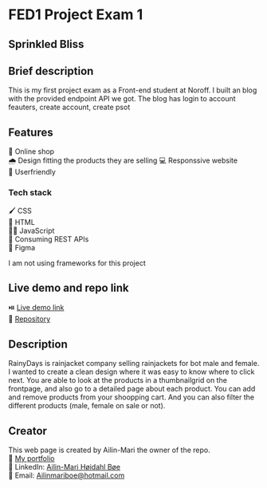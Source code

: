 # FED1 Project Exam 1

## Sprinkled Bliss

## Brief description
This is my first project exam as a Front-end student at Noroff. I built an blog with the provided endpoint API we got. The blog has login to account feauters, create account, create psot

## Features
🛒 Online shop<br>
🌧️ Design fitting the products they are selling
💻 Responssive website<br>
🧸 Userfriendly<br>

### Tech stack
🖌️ CSS<br>
🚀 HTML<br>
👩‍💻 JavaScript<br>
🧷 Consuming REST APIs <br>
🎨 Figma

I am not using frameworks for this project

## Live demo and repo link
⏯️ <a href="https://ailinmari.github.io/JS1-CA/">Live demo link</a><br>
🧭 <a href="https://github.com/AilinMari/JS1-CA">Repository</a>

## Description
RainyDays is rainjacket company selling rainjackets for bot male and female. I wanted to create a clean design where it was easy to know where to click next. You are able to look at the products in a thumbnailgrid on the frontpage, and also go to a detailed page about each product. You can add and remove products from your shoopping cart. And you can also filter the different products (male, female on sale or not).

## Creator
This web page is created by Ailin-Mari the owner of the repo.<br>
🌟 <a href="https://github.com/AilinMari/Portfolio-1"> My portfolio </a><br>
💼 LinkedIn: <a href="https://www.linkedin.com/in/ailin-mari-h%C3%B8idahl-b%C3%B8e-b99b28250/">Ailin-Mari Høidahl Bøe </a> <br>
📧 Email: Ailinmariboe@hotmail.com <br>

